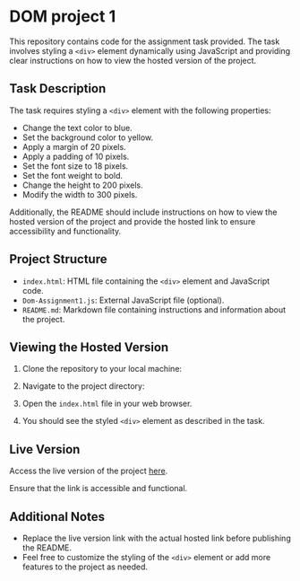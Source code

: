 # DOM project 1

This repository contains code for the assignment task provided. The task involves styling a `<div>` element dynamically using JavaScript and providing clear instructions on how to view the hosted version of the project.

## Task Description

The task requires styling a `<div>` element with the following properties:

- Change the text color to blue.
- Set the background color to yellow.
- Apply a margin of 20 pixels.
- Apply a padding of 10 pixels.
- Set the font size to 18 pixels.
- Set the font weight to bold.
- Change the height to 200 pixels.
- Modify the width to 300 pixels.

Additionally, the README should include instructions on how to view the hosted version of the project and provide the hosted link to ensure accessibility and functionality.

## Project Structure

- `index.html`: HTML file containing the `<div>` element and JavaScript code.
- `Dom-Assignment1.js`: External JavaScript file (optional).
- `README.md`: Markdown file containing instructions and information about the project.

## Viewing the Hosted Version

1. Clone the repository to your local machine:


2. Navigate to the project directory:


3. Open the `index.html` file in your web browser.

4. You should see the styled `<div>` element as described in the task.

## Live Version

Access the live version of the project [here](https://ganesh-patel.github.io/Geekster-Js/Dom-Assignment1/index.html).

Ensure that the link is accessible and functional.

## Additional Notes

- Replace the live version link with the actual hosted link before publishing the README.
- Feel free to customize the styling of the `<div>` element or add more features to the project as needed.
